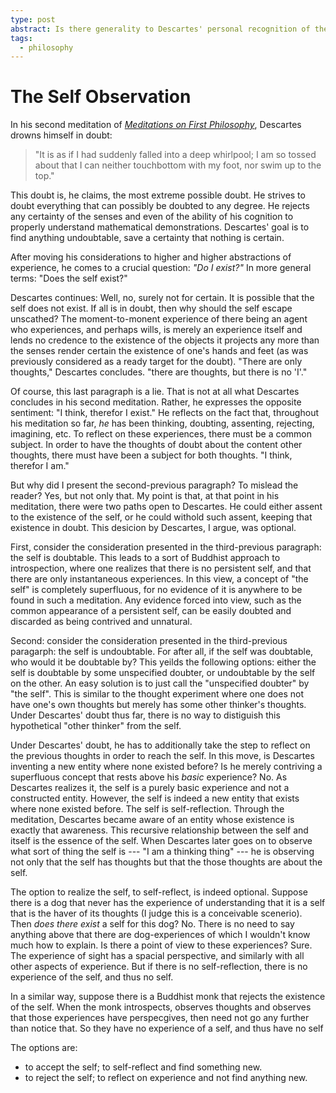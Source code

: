 ```yaml
---
type: post
abstract: Is there generality to Descartes' personal recognition of the existing self?
tags:
  - philosophy
---
```


# The Self Observation

In his second meditation of _[Meditations on First Philosophy](https://www.goodreads.com/book/show/30658.Meditations_on_First_Philosophy)_, Descartes drowns himself in doubt:

> "It is as if I had suddenly falled into a deep whirlpool; I am so tossed about that I can neither touchbottom with my foot, nor swim up to the top."

This doubt is, he claims, the most extreme possible doubt. He strives to doubt everything that can possibly be doubted to any degree. He rejects any certainty of the senses and even of the ability of his cognition to properly understand mathematical demonstrations. Descartes' goal is to find anything undoubtable, save a certainty that nothing is certain.

After moving his considerations to higher and higher abstractions of experience, he comes to a crucial question: _"Do I exist?"_ In more general terms: "Does the self exist?"

Descartes continues: Well, no, surely not for certain. It is possible that the self does not exist. If all is in doubt, then why should the self escape unscathed? The moment-to-monent experience of there being an agent who experiences, and perhaps wills, is merely an experience itself and lends no credence to the existence of the objects it projects any more than the senses render certain the existence of one's hands and feet (as was previously considered as a ready target for the doubt). "There are only thoughts," Descartes concludes. "there are thoughts, but there is no 'I'."

Of course, this last paragraph is a lie. That is not at all what Descartes concludes in his second meditation. Rather, he expresses the opposite sentiment: "I think, therefor I exist." He reflects on the fact that, throughout his meditation so far, _he_ has been thinking, doubting, assenting, rejecting, imagining, etc. To reflect on these experiences, there must be a common subject. In order to have the thoughts of doubt about the content other thoughts, there must have been a subject for both thoughts. "I think, therefor I am."

But why did I present the second-previous paragraph? To mislead the reader? Yes, but not only that. My point is that, at that point in his meditation, there were two paths open to Descartes. He could either assent to the existence of the self, or he could withold such assent, keeping that existence in doubt. This desicion by Descartes, I argue, was optional.

First, consider the consideration presented in the third-previous paragraph: the self is doubtable. This leads to a sort of Buddhist approach to introspection, where one realizes that there is no persistent self, and that there are only instantaneous experiences. In this view, a concept of "the self" is completely superfluous, for no evidence of it is anywhere to be found in such a meditation. Any evidence forced into view, such as the common appearance of a persistent self, can be easily doubted and discarded as being contrived and unnatural.

Second: consider the consideration presented in the third-previous paragarph: the self is undoubtable. For after all, if the self was doubtable, who would it be doubtable by? This yeilds the following options: either the self is doubtable by some unspecified doubter, or undoubtable by the self on the other. An easy solution is to just call the "unspecified doubter" by "the self". This is similar to the thought experiment where one does not have one's own thoughts but merely has some other thinker's thoughts. Under Descartes' doubt thus far, there is no way to distiguish this hypothetical "other thinker" from the self.

Under Descartes' doubt, he has to additionally take the step to reflect on the previous thoughts in order to reach the self. In this move, is Descartes inventing a new entity where none existed before? Is he merely contriving a superfluous concept that rests above his _basic_ experience? No. As Descartes realizes it, the self is a purely basic experience and not a constructed entity. However, the self is indeed a new entity that exists where none existed before. The self is self-reflection. Through the meditation, Descartes became aware of an entity whose existence is exactly that awareness. This recursive relationship between the self and itself is the essence of the self. When Descartes later goes on to observe what sort of thing the self is --- "I am a thinking thing" --- he is observing not only that the self has thoughts but that the those thoughts are about the self.

The option to realize the self, to self-reflect, is indeed optional. Suppose there is a dog that never has the experience of understanding that it is a self that is the haver of its thoughts (I judge this is a conceivable scenerio). Then _does there exist_ a self for this dog? No. There is no need to say anything above that there are dog-experiences of which I wouldn't know much how to explain. Is there a point of view to these experiences? Sure. The experience of sight has a spacial perspective, and similarly with all other aspects of experience. But if there is no self-reflection, there is no experience of the self, and thus no self.

In a similar way, suppose there is a Buddhist monk that rejects the existence of the self.
When the monk introspects, observes thoughts and observes that those experiences have perspecgives, then need not go any further than notice that.
So they have no experience of a self, and thus have no self

The options are:
- to accept the self; to self-reflect and find something new.
- to reject the self; to reflect on experience and not find anything new.
